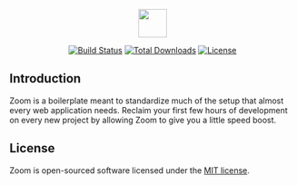 <p align="center">
<img src="https://github.com/austintoddj/zoom/blob/develop/resources/admin/img/zoom.png" height="50">
</p>

<p align="center">
<a href="https://travis-ci.org/austintoddj/zoom"><img src="https://travis-ci.org/austintoddj/zoom.svg" alt="Build Status"></a>
<a href="https://packagist.org/packages/austintoddj/zoom"><img src="https://poser.pugx.org/austintoddj/zoom/d/total.svg" alt="Total Downloads"></a>
<a href="https://packagist.org/packages/austintoddj/zoom"><img src="https://poser.pugx.org/austintoddj/zoom/license.svg" alt="License"></a>
</p>

## Introduction

Zoom is a boilerplate meant to standardize much of the setup that almost every web application needs. Reclaim your first few hours of development on every new project by allowing Zoom to give you a little speed boost.

## License

Zoom is open-sourced software licensed under the [MIT license](http://opensource.org/licenses/MIT).